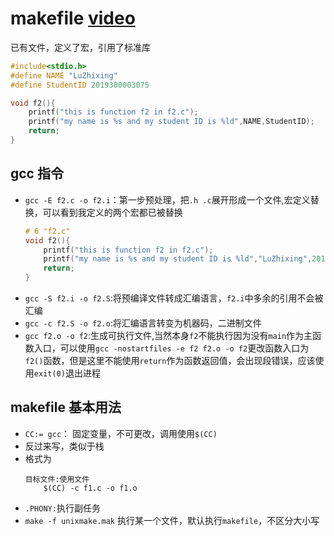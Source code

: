 # makefile [video](https://www.bilibili.com/video/BV1B4411F7EK?from=search&seid=17350658045965248271&spm_id_from=333.337.0.0)


已有文件，定义了宏，引用了标准库
```c
#include<stdio.h>
#define NAME "LuZhixing"
#define StudentID 2019300003075

void f2(){
    printf("this is function f2 in f2.c");
    printf("my name is %s and my student ID is %ld",NAME,StudentID);
    return;
}
```

## gcc 指令
- `gcc -E f2.c -o f2.i`：第一步预处理，把`.h .c`展开形成一个文件,宏定义替换，可以看到我定义的两个宏都已被替换
    ```c
    # 6 "f2.c"
    void f2(){
        printf("this is function f2 in f2.c");
        printf("my name is %s and my student ID is %ld","LuZhixing",2019300003075);
        return;
    }
    ```
- `gcc -S f2.i -o f2.S`:将预编译文件转成汇编语言，`f2.i`中多余的引用不会被汇编
- `gcc -c f2.S -o f2.o`:将汇编语言转变为机器码，二进制文件
- `gcc f2.o -o f2`:生成可执行文件,当然本身`f2`不能执行因为没有`main`作为主函数入口，可以使用`gcc -nostartfiles -e f2 f2.o -o f2`更改函数入口为`f2()`函数，但是这里不能使用`return`作为函数返回值，会出现段错误，应该使用`exit(0)`退出进程

## makefile 基本用法
- `CC:= gcc`： 固定变量，不可更改，调用使用`$(CC)`
- 反过来写，类似于栈
- 格式为 
  ```shell
  目标文件:使用文件
      $(CC) -c f1.c -o f1.o
  ```
- `.PHONY:`执行副任务
- `make -f unixmake.mak` 执行某一个文件，默认执行`makefile`，不区分大小写